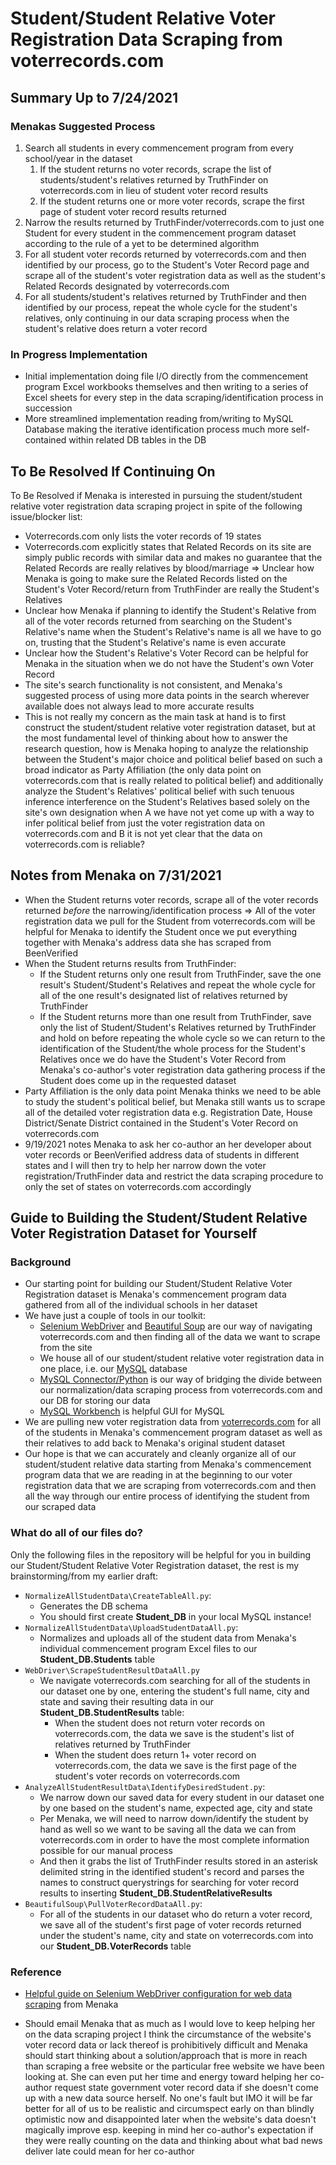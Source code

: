 # Student/Student Relative Voter Registration Data Scraping from voterrecords.com

## Summary Up to 7/24/2021

### Menakas Suggested Process
1. Search all students in every commencement program from every school/year in the dataset
   1. If the student returns no voter records, scrape the list of students/student's relatives returned by TruthFinder on voterrecords.com in lieu of student voter record results
   1. If the student returns one or more voter records, scrape the first page of student voter record results returned
1. Narrow the results returned by TruthFinder/voterrecords.com to just one Student for every student in the commencement program dataset according to the rule of a yet to be determined algorithm
1. For all student voter records returned by voterrecords.com and then identified by our process, go to the Student's Voter Record page and scrape all of the student's voter registration data as well as the student's Related Records designated by voterrecords.com
1. For all students/student's relatives returned by TruthFinder and then identified by our process, repeat the whole cycle for the student's relatives, only continuing in our data scraping process when the student's relative does return a voter record


### In Progress Implementation
* Initial implementation doing file I/O directly from the commencement program Excel workbooks themselves and then writing to a series of Excel sheets for every step in the data scraping/identification process in succession
* More streamlined implementation reading from/writing to MySQL Database making the iterative identification process much more self-contained within related DB tables in the DB


## To Be Resolved If Continuing On

To Be Resolved if Menaka is interested in pursuing the student/student relative voter registration data scraping project in spite of the following issue/blocker list:

* Voterrecords.com only lists the voter records of 19 states
* Voterrecords.com explicitly states that Related Records on its site are simply public records with similar data and makes no guarantee that the Related Records are really relatives by blood/marriage => Unclear how Menaka is going to make sure the Related Records listed on the Student's Voter Record/return from TruthFinder are really the Student's Relatives
* Unclear how Menaka if planning to identify the Student's Relative from all of the voter records returned from searching on the Student's Relative's name when the Student's Relative's name is all we have to go on, trusting that the Student's Relative's name is even accurate
* Unclear how the Student's Relative's Voter Record can be helpful for Menaka in the situation when we do not have the Student's own Voter Record
* The site's search functionality is not consistent, and Menaka's suggested process of using more data points in the search wherever available does not always lead to more accurate results
* This is not really my concern as the main task at hand is to first construct the student/student relative voter registration dataset, but at the most fundamental level of thinking about how to answer the research question, how is Menaka hoping to analyze the relationship between the Student's major choice and political belief based on such a broad indicator as Party Affiliation (the only data point on voterrecords.com that is really related to political belief) and additionally analyze the Student's Relatives' political belief with such tenuous inference interference on the Student's Relatives based solely on the site's own designation when A we have not yet come up with a way to infer political belief from just the voter registration data on voterrecords.com and B it is not yet clear that the data on voterrecords.com is reliable?


## Notes from Menaka on 7/31/2021

* When the Student returns voter records, scrape all of the voter records returned *before* the narrowing/identification process => All of the voter registration data we pull for the Student from voterrecords.com will be helpful for Menaka to identify the Student once we put everything together with Menaka's address data she has scraped from BeenVerified
* When the Student returns results from TruthFinder:
  * If the Student returns only one result from TruthFinder, save the one result's Student/Student's Relatives and repeat the whole cycle for all of the one result's designated list of relatives returned by TruthFinder
  * If the Student returns more than one result from TruthFinder, save only the list of Student/Student's Relatives returned by TruthFinder and hold on before repeating the whole cycle so we can return to the identification of the Student/the whole process for the Student's Relatives once we do have the Student's Voter Record from Menaka's co-author's voter registration data gathering process if the Student does come up in the requested dataset
* Party Affiliation is the only data point Menaka thinks we need to be able to study the student's political belief, but Menaka still wants us to scrape all of the detailed voter registration data e.g. Registration Date, House District/Senate District contained in the Student's Voter Record on voterrecords.com
* 9/19/2021 notes Menaka to ask her co-author an her developer about voter records or BeenVerified address data of students in different states and I will then try to help her narrow down the voter registration/TruthFinder data and restrict the data scraping procedure to only the set of states on voterrecords.com accordingly

## Guide to Building the Student/Student Relative Voter Registration Dataset for Yourself

### Background
* Our starting point for building our Student/Student Relative Voter Registration dataset is Menaka's commencement program data gathered from all of the individual schools in her dataset
* We have just a couple of tools in our toolkit:
  * [Selenium WebDriver](https://www.selenium.dev/documentation/webdriver/) and [Beautiful Soup](https://www.crummy.com/software/BeautifulSoup/bs4/doc/) are our way of navigating voterrecords.com and then finding all of the data we want to scrape from the site
  * We house all of our student/student relative voter registration data in one place, i.e. our [MySQL](https://dev.mysql.com/) database
  * [MySQL Connector/Python](https://dev.mysql.com/doc/connector-python/en/) is our way of bridging the divide between our normalization/data scraping process from voterrecords.com and our DB for storing our data
  * [MySQL Workbench](https://dev.mysql.com/doc/workbench/en/) is helpful GUI for MySQL
* We are pulling new voter registration data from [voterrecords.com](voterrecords.com) for all of the students in Menaka's commencement program dataset as well as their relatives to add back to Menaka's original student dataset
* Our hope is that we can accurately and cleanly organize all of our student/student relative data starting from Menaka's commencement program data that we are reading in at the beginning to our voter registration data that we are scraping from voterrecords.com and then all the way through our entire process of identifying the student from our scraped data


### What do all of our files do?
Only the following files in the repository will be helpful for you in building our Student/Student Relative Voter Registration dataset, the rest is my brainstorming/from my earlier draft:
* `NormalizeAllStudentData\CreateTableAll.py`:
  * Generates the DB schema
  * You should first create **Student_DB** in your local MySQL instance!
* `NormalizeAllStudentData\UploadStudentDataAll.py`:
  * Normalizes and uploads all of the student data from Menaka's individual commencement program Excel files to our **Student_DB.Students** table
* `WebDriver\ScrapeStudentResultDataAll.py`
  * We navigate voterrecords.com searching for all of the students in our dataset one by one, entering the student's full name, city and state and saving their resulting data in our **Student_DB.StudentResults** table:
    * When the student does not return voter records on voterrecords.com, the data we save is the student's list of relatives returned by TruthFinder
    * When the student does return 1+ voter record on voterrecords.com, the data we save is the first page of the student's voter records on voterrecords.com
* `AnalyzeAllStudentResultData\IdentifyDesiredStudent.py`:
  * We narrow down our saved data for every student in our dataset one by one based on the student's name, expected age, city and state
  * Per Menaka, we will need to narrow down/identify the student by hand as well so we want to be saving all the data we can from voterrecords.com in order to have the most complete information possible for our manual process
  * And then it grabs the list of TruthFinder results stored in an asterisk delimited string in the identified student's record and parses the names to construct querystrings for searching for voter record results to inserting **Student_DB.StudentRelativeResults**
* `BeautifulSoup\PullVoterRecordDataAll.py`:
  * For all of the students in our dataset who do return a voter record, we save all of the student's first page of voter records returned under the student's name, city and state on voterrecords.com into our **Student_DB.VoterRecords** table


### Reference

* [Helpful guide on Selenium WebDriver configuration for web data scraping](https://blog.m157q.tw/posts/2020/09/11/bypass-cloudflare-detection-while-using-selenium-with-chromedriver/) from Menaka

* Should email Menaka that as much as I would love to keep helping her on the data scraping project I think the circumstance of the website's voter record data or lack thereof is prohibitively difficult and Menaka should start thinking about a solution/approach that is more in reach than scraping a free website or the particular free website we have been looking at. She can even put her time and energy toward helping her co-author request state government voter record data if she doesn't come up with a new data source herself. No one's fault but IMO it will be far better for all of us to be realistic and circumspect early on than blindly optimistic now and disappointed later when the website's data doesn't magically improve esp. keeping in mind her co-author's expectation if they were really counting on the data and thinking about what bad news deliver late could mean for her co-author
